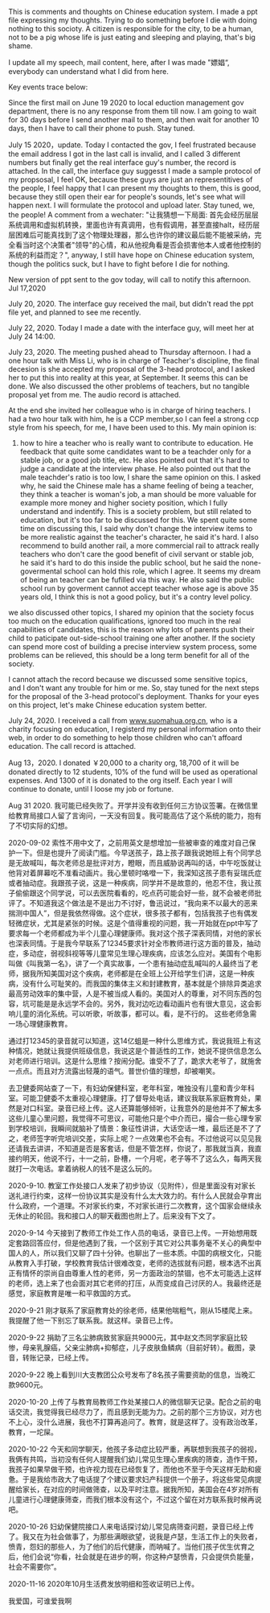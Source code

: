 This is comments and thoughts on Chinese education system. I made a ppt file expressing my thoughts. Trying to do something before I die with doing nothing to this socioty. A citizen is responsible for the city, to be a human, not to be a pig whose life is just eating and sleeping and playing, that's big shame.

I update all my speech, mail content, here, after I was made "嫖娼“, everybody can understand what I did from here.

Key events trace below: 

Since the first mail on June 19 2020 to local eduction management gov department, there is no any response from them till now. I am going to wait for 30 days before I send another mail to them, and then wait for another 10 days, then I have to call their phone to push. Stay tuned.

July 15 2020，update. Today I contacted the gov, I feel frustrated because the email address I got in the last call is invalid, and I called 3 different numbers but finally get the real interface guy's number, the record is attached. In the call, the interface guy suggesst I made a sample protocol of my propsosal, I feel OK, because these guys are just an representitives of the people, I feel happy that I can present my thoughts to them, this is good, because they still open their ear for people's sounds, let's see what will happen next. I will formulate the protocol and upload later. Stay tuned, we, the people!   A comment from a wechater: "让我猜想一下局面: 首先会经历层层系统调用和虚拟机转换，里面也许有真调用，也有假调用，甚至直接halt，经历层层困难后可能真找到了这个物理处理器，那么也许你的建议最后能不能被采纳，完全看当时这个决策者"领导"的心情，和从他视角看是否会损害他本人或者他控制的系统的利益而定？", anyway, I still have hope on Chinese education system, though the politics suck, but I have to fight before I die for nothing.

New version of ppt sent to the gov today, will call to notify this afternoon. Jul 17,2020

July 20, 2020. The interface guy received the mail, but didn't read the ppt file yet, and planned to see me recently. 

July 22, 2020. Today I made a date with the interface guy, will meet her at July 24 14:00.

July 23, 2020. The meeting pushed ahead to Thursday afternoon. I had a one hour talk with Miss Li, who is in charge of Teacher's discipline, the final decesion is she accepted my proposal of the 3-head protocol, and I asked her to put this into reality at this year, at September. It seems this can be done. We also discussed the other problems of teachers, but no tangible proposal yet from me. The audio record is attached.

At the end she invited her colleague who is in charge of hiring teachers. I had a two hour talk with him, he is a CCP member,so I can feel a strong ccp style from his speech, for me, I have been used to this. My main opinion is: 
1.  how to hire a teacher who is really want to contribute to education. He feedback that quite some candidates want to be a teachder only for a stable job, or a good job title, etc. He alos pointed out that it's hard to judge a candidate at the interview phase. He also pointed out that the male teachder's ratio is too low, I share the same opinion on this. I asked why, he said the Chinese male has a shame feeling of being a teacher, they think a teacher is woman's job, a man should be more valuable for example more money and higher society position, which I fully understand and indentify. This is a society problem, but still related to education, but it's too far to be discussed for this. We spent quite some time on discussing this, I said why don't change the interview items to be more realistic against the teacher's character, he said it's hard. I also recommend to build another rail, a more commercial rail to attrack really teachers who don't care the good benefit of civil servant or stable job, he said it's hard to do this inside the public school, but he said the none-govermental school can hold this role, which I agree. It seems my dream of being an teacher can be fufilled via this way. He also said the public school run by goverment cannot accept teacher whose age is above 35 years old, I think this is not a good policy, but it's a contry level policy.

we also discussed other topics, I shared my opinion that the society focus too much on the education qualifications, ignored too much in the real capabilities of candidates, this is the reason why lots of parents push their child to paticipate out-side-school training one after another. If the society can spend more cost of building a precise interview system process, some problems can be relieved, this should be a long term benefit for all of the society.

I cannot attach the record because we discussed some sensitive topics, and I don't want any trouble for him or me. So, stay tuned for the next steps for the proposal of the 3-head protocol's deployment. Thanks for your eyes on this project, let's make Chinese education system better.

July 24, 2020. I received a call from www.suomahua.org.cn, who is a charity focusing on education, I registerd my personal information onto their web, in order to do something to help those children who can't affoard education. The call record is attached.

Aug 13，2020. I donated ￥20,000 to a charity org, 18,700 of it will be donated directly to 12 students, 10% of the fund will be used as operational expenses. And 1300 of it is donated to the org itself. Each year I will continue to donate, until I loose my job or fortune.

Aug 31 2020. 我可能已经失败了。开学并没有收到任何三方协议签署。在微信里给教育局接口人留了言询问，一天没有回复。我可能高估了这个系统的能力，抱有了不切实际的幻想。

2020-09-02 索性不用中文了，之前用英文是想增加一些被审查的难度对自己保护一下。但是也提升了阅读门槛。今早送孩子，路上孩子跟我说她班上有个同学总是无故喊叫，每次老师总是批评对方，瞪眼，而且威胁说再叫的话，中午吃饭就让他背对着屏幕吃不准看动画片。我心里顿时咯噔一下，我深知这孩子患有妥瑞氏症或者抽动症。我跟孩子说，这是一种疾病，同学并不是故意的，他忍不住，我让孩子偷偷跟这个同学说，可以去医院看看的，吃点药可能会好一些，就不会被老师批评了。不知道我这个做法是不是出力不讨好，鲁迅说过，“我向来不以最大的恶来揣测中国人”，但是我依然得做。这个症状，很多孩子都有，包括我孩子也有偶发轻微症状，尤其是紧张的时候。这是个值得重视的问题，我一开始就在ppt中写了要求每一个老师都成为半个儿童心理健康师。我对这个孩子深表同情，对他的家长也深表同情。于是我今早联系了12345要求针对全市教师进行这方面的普及，抽动症，多动症，弱视斜视等等儿童常见生理心理疾病，应该怎么应对。美国有个电影叫做《叫我第一名》，讲了一个真实故事，一个患有抽动症乱喊叫的人最终当了老师，据我所知美国对这个疾病，老师都是在全班上公开给学生们讲，这是一种疾病，没有什么可耻笑的。而我国的集体主义和封建教育，基本就是个排除异类追求最高劳动效率的集中营，人是不被当成人看的。美国对人的尊重，对不同东西的包容，坑可能是是永远学不会的。另外，我对边吃边看动画片也有很大意见，这会影响儿童的消化系统。可以听歌，听故事，都可以。看，是不行的。 这些老师急需一场心理健康教育。

通过打12345的录音就可以知道，这14亿蛆是一种什么思维方式，我说我班上有这种情况，她就让我提供班级信息，我说这是个普适性的工作，她说不提供信息怎么对老师进行培训。这是什么思维？按闹分配。谁受不了了，跪求大老爷了，就施舍一点点。而且对方流露出轻蔑的语气。普世价值的理想，却被嘲笑。

去卫健委网站查了一下，有妇幼保健科室，老年科室，唯独没有儿童和青少年科室。可能卫健委不太重视心理健康。打了督导处电话，建议我联系家庭教育处，果然是对口科室。录音已经上传。这人还算能够倾听，让我意外的是他并不了解太多这些儿童心里问题，我觉得不可思议，可能他只是个中介而已，撮合一些心理专家到学校培训，我瞬间就脑补了情景：象征性讲讲，大话空话一堆，最后还是不了了之，老师签字听完培训交差，实际上呢？一点效果也不会有。不过他说可以见见我还请我去讲讲，不知道是否是客套话，但是不管怎样，你说了，那我就当真，我直接约明天，他说不行，十一之前，卧槽，一个月呢，老子等不了这么久，每两天我就打一次电话。拿着纳税人的钱不是这么玩的。

2020-9-10.  教室工作处接口人发来了初步协议（见附件），但是里面没有对家长送礼进行约束，这样一份协议其实是没有什么太大效力的。有什么人民就会孕育出什么政府，一个道理。不对家长约束，不对家长进行二次教育，这个国家会继续永无休止的轮回。我和接口人的聊天截图也附上了。后来没有下文了。

2020-9-14  今天接到了教师工作处工作人员的电话，录音已上传。一开始想用既定套路回答应付，但是他遇到了我，一个区别于其它对公共事务毫不关心的典型中国人的人，所以我们又聊了四十分钟。也聊出了一些本质。中国的病根文化，只能从教育入手打破，学校教育我估计很难改变，老师的选拔就有问题，根本选不出真正有情怀的崇尚自由尊重人性的老师，另一方面政治的禁锢，也不太可能选上这样的老师，选上来了也会面对其它老师的打压，从而变成自己讨厌的人。我最终还是感觉，家庭教育是唯一和平救国的方式。

2020-9-21  刚才联系了家庭教育处的徐老师，结果他喘粗气，刚从15楼爬上来。我提醒了他一下别忘了联系我。就这样。录音已上传。

2020-9-22 捐助了三名尘肺病致贫家庭共9000元，其中赵文杰同学家庭比较惨，母亲乳腺癌，父亲尘肺病+抑郁症，儿子皮肤鱼鳞病（目前好转）。截图，录音，转账记录，已经上传。

2020-9-22 晚上看到川大支教团公众号发布了8名孩子需要资助的信息，当晚汇款9600元。

2020-10-20 上传了与教育局教师工作处某接口人的微信聊天记录。配合之前的电话交流，我觉得我已经尽力了，而且感到无能为力。之前的那个三方协议，对方也不上心，没什么进展，我也不打算再追问了。教育，就是这样了。没有政治改革，教育，一坨屎。

2020-10-22 今天和同学聊天，他孩子多动症比较严重，再联想到我孩子的弱视，我俩有共鸣，当初没有任何人提醒我们幼儿常见生理心里疾病的筛查，造作干预，我孩子如果早做干预，也许视力现在已经恢复了，而他也不至于今天这样无助和疲惫。于是我给市政大了电话提了个建议要求妇产科提供一个册子，将这些常见病提醒给家长，在对应的时间做筛查，以及平时注意。据我所知，美国会在4岁对所有儿童进行心理健康筛查，而我们根本没有这个，不过这个留在对方联系我时候再说吧。

2020-10-26 妇幼保健院接口人来电话探讨幼儿常见病筛查问题，录音已经上传了。我又在为社会做事了，为那些满眼欲望，说我是卢瑟，生活工作上的失败者，愤青，怨妇的那些人，为了他们的后代健康，而呐喊了。当他们孩子优生优育之后，他们会说“你看，社会就是在进步的啊，你这种卢瑟愤青，只会提供负能量，社会不需要你”。

2020-11-16 2020年10月生活费发放明细和签收证明已上传。

我爱国，可谁爱我啊



